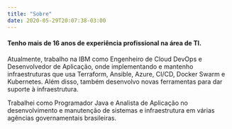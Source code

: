 ```yaml
---
title: "Sobre"
date: 2020-05-29T20:07:38-03:00
---
```


#### Tenho mais de 16 anos de experiência profissional na área de TI.

Atualmente, trabalho na IBM como Engenheiro de Cloud DevOps e Desenvolvedor de Aplicação, onde implementando e mantenho infraestruturas que usa Terraform, Ansible, Azure, CI/CD, Docker Swarm e Kubernetes. Além disso, também desenvolvo novas ferramentas para dar suporte à infraestrutura.

Trabalhei como Programador Java e Analista de Aplicação no desenvolvimento e manutenção de sistemas e infraestrutura em várias agências governamentais brasileiras.